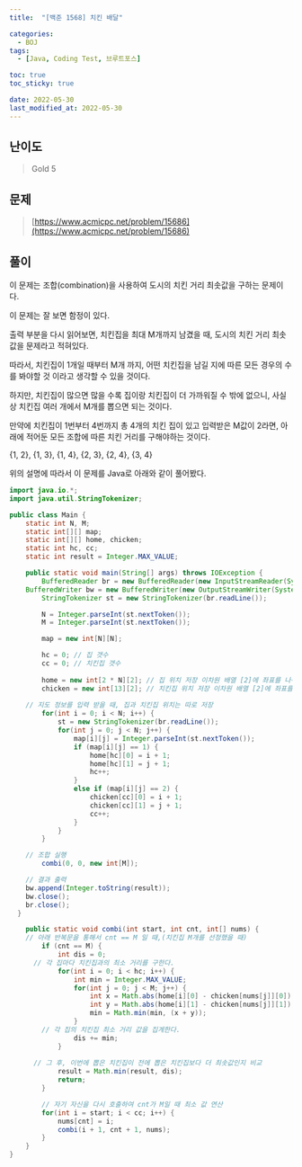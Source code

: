 ```yaml
---
title:  "[백준 1568] 치킨 배달"

categories:
  - BOJ
tags:
  - [Java, Coding Test, 브루트포스]

toc: true
toc_sticky: true

date: 2022-05-30
last_modified_at: 2022-05-30
---
```



## 난이도

> Gold 5

## 문제

> [https://www.acmicpc.net/problem/15686](https://www.acmicpc.net/problem/15686)

## 풀이

이 문제는 조합(combination)을 사용하여 도시의 치킨 거리 최솟값을 구하는 문제이다.

이 문제는 잘 보면 함정이 있다.

출력 부분을 다시 읽어보면, 치킨집을 최대 M개까지 남겼을 때, 도시의 치킨 거리 최솟값을 문제라고 적혀있다.

따라서, 치킨집이 1개일 때부터 M개 까지, 어떤 치킨집을 남길 지에 따른 모든 경우의 수를 봐야할 것 이라고 생각할 수 있을 것이다.

하지만, 치킨집이 많으면 많을 수록 집이랑 치킨집이 더 가까워질 수 밖에 없으니, 사실상 치킨집 여러 개에서 M개를 뽑으면 되는 것이다.

만약에 치킨집이 1번부터 4번까지 총 4개의 치킨 집이 있고 입력받은 M값이 2라면, 아래에 적어둔 모든 조합에 따른 치킨 거리를 구해야하는 것이다.

{1, 2}, {1, 3}, {1, 4}, {2, 3}, {2, 4}, {3, 4}

위의 설명에 따라서 이 문제를 Java로 아래와 같이 풀어봤다.

```java
import java.io.*;
import java.util.StringTokenizer;

public class Main {
	static int N, M;
	static int[][] map;
	static int[][] home, chicken;
	static int hc, cc;
	static int result = Integer.MAX_VALUE;

	public static void main(String[] args) throws IOException {
		BufferedReader br = new BufferedReader(new InputStreamReader(System.in));
    BufferedWriter bw = new BufferedWriter(new OutputStreamWriter(System.out));
		StringTokenizer st = new StringTokenizer(br.readLine());

		N = Integer.parseInt(st.nextToken());
		M = Integer.parseInt(st.nextToken());

		map = new int[N][N];

		hc = 0; // 집 갯수
		cc = 0; // 치킨집 갯수
		
		home = new int[2 * N][2]; // 집 위치 저장 이차원 배열 [2]에 좌표를 나눠서 저장
		chicken = new int[13][2]; // 치킨집 위치 저장 이차원 배열 [2]에 좌표를 나눠서 저장
		
    // 지도 정보를 입력 받을 때, 집과 치킨집 위치는 따로 저장
		for(int i = 0; i < N; i++) {
			st = new StringTokenizer(br.readLine());
			for(int j = 0; j < N; j++) {
				map[i][j] = Integer.parseInt(st.nextToken());
				if (map[i][j] == 1) {
					home[hc][0] = i + 1;
					home[hc][1] = j + 1;
					hc++;
				}
				else if (map[i][j] == 2) {
					chicken[cc][0] = i + 1;
					chicken[cc][1] = j + 1;
					cc++;
				}
			}
		}

    // 조합 실행
		combi(0, 0, new int[M]);

    // 결과 출력
    bw.append(Integer.toString(result));
    bw.close();
    br.close();
  }

	public static void combi(int start, int cnt, int[] nums) {
    // 아래 반복문을 통해서 cnt == M 일 때,(치킨집 M개를 선정했을 때)
		if (cnt == M) {
			int dis = 0;
      // 각 집마다 치킨집과의 최소 거리를 구한다.
			for(int i = 0; i < hc; i++) {
				int min = Integer.MAX_VALUE;
				for(int j = 0; j < M; j++) {
					int x = Math.abs(home[i][0] - chicken[nums[j]][0]);
					int y = Math.abs(home[i][1] - chicken[nums[j]][1]);
					min = Math.min(min, (x + y));
				}
        // 각 집의 치킨집 최소 거리 값을 집계한다.
				dis += min;
			}
			
      // 그 후, 이번에 뽑은 치킨집이 전에 뽑은 치킨집보다 더 최솟값인지 비교
			result = Math.min(result, dis);
			return;
		}

		// 자기 자신을 다시 호출하여 cnt가 M일 때 최소 값 연산
		for(int i = start; i < cc; i++) {
			nums[cnt] = i;
			combi(i + 1, cnt + 1, nums);
		}
	}
}
```
